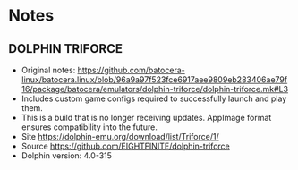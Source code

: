 # Notes

## DOLPHIN TRIFORCE
* Original notes: https://github.com/batocera-linux/batocera.linux/blob/96a9a97f523fce6917aee9809eb283406ae79f16/package/batocera/emulators/dolphin-triforce/dolphin-triforce.mk#L3
* Includes custom game configs required to successfully launch and play them.
* This is a build that is no longer receiving updates. AppImage format ensures compatibility into the future.
* Site https://dolphin-emu.org/download/list/Triforce/1/
* Source https://github.com/EIGHTFINITE/dolphin-triforce
* Dolphin version: 4.0-315
